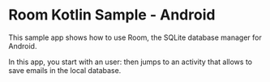 # Room Kotlin Sample - Android
This sample app shows how to use Room, the SQLite database manager for Android.

In this app, you start with an user: then jumps to an activity that allows to
save emails in the local database.
